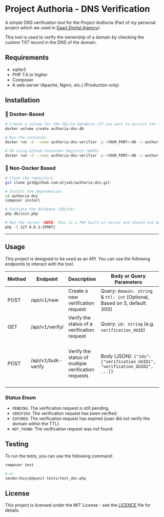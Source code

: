 # Project Authoria - DNS Verification

A simple DNS verification tool for the Project Authoria (Part of my personal project which we used in [Daart Digital Agency](https://github.com/daart-agency)).

This tool is used to verify the ownership of a domain by checking the custom TXT record in the DNS of the domain.

## Requirements
- sqlite3
- PHP 7.4 or higher
- Composer
- A web server (Apache, Nginx, etc.) (Production only)

## Installation

### 🐳 Docker-Based
```bash
# Create a volume for the SQLite database (If you want to persist the data)
docker volume create authoria-dns-db

# Run the container
docker run -d --name authoria-dns-verifier -p <YOUR_PORT>:80 -v authoria-dns-db:/var/www/html/db -e "APP_MODE=PROD" aljm/authoria-dns:latest

# OR using Github Container Registry (GHCR)
docker run -d --name authoria-dns-verifier -p <YOUR_PORT>:80 -v authoria-dns-db:/var/www/html/db -e "APP_MODE=PROD" ghcr.io/aljvdi/authoria-dns:latest
```

### 💪 Non-Docker Based 
```bash
# Clone the repository
git clone git@github.com:aljvdi/authoria-dns.git

# Install the dependencies
cd authoria-dns
composer install

# Initiate the database (SQLite)
php db/init.php

# Run the server (NOTE: this is a PHP built-in server and should not be used in production. Use a proper web server like Apache or Nginx.)
php -S 127.0.0.1:{PORT}
```
---
## Usage

This project is designed to be used as an API. You can use the following endpoints to interact with the tool:

| Method | Endpoint            | Description                                         | Body or Query Parameters                                                  | Response                                                                                                                                                                                                                                                      |
|--------|---------------------|-----------------------------------------------------|---------------------------------------------------------------------------|---------------------------------------------------------------------------------------------------------------------------------------------------------------------------------------------------------------------------------------------------------------|
| POST   | /api/v1/new         | Create a new verification request                   | Query: `domain: string` & `ttl: int` (Optional, Based on S, default: 300) | JSON: `{"id": "verification_UUID", "domain": "domain", "TXT_record_to_verify": "authoria-dns-verification={KEY}", "expires_at": "UNIX_TIMESTAMP"}`                                                                                                            |
| GET    | /api/v1/verify/     | Verify the status of a verification request         | Query: `id: string` (e.g. `verification_UUID`)                            | JSON: `{"id": "verification_UUID", "domain": "domain", "status": "PENDING/VERIFIED/EXPIRED/NOT_FOUND"}`                                                                                                                                                       |
| POST   | /api/v1/bulk-verify | Verify the status of multiple verification requests | Body (JSON): `{"ids": ["verification_UUID1", "verification_UUID2", ...]}` | JSON: `{"verification_UUID1": {"id": "verification_UUID1", "domain": "domain", "status": "PENDING/VERIFIED/EXPIRED/NOT_FOUND"}, "verification_UUID2": {"id": "verification_UUID2", "domain": "domain", "status": "PENDING/VERIFIED/EXPIRED/NOT_FOUND"}, ...}` |

### Status Enum
- `PENDING`: The verification request is still pending.
- `VERIFIED`: The verification request has been verified.
- `EXPIRED`: The verification request has expired (user did not verify the domain within the TTL).
- `NOT_FOUND`: The verification request was not found.

## Testing
To run the tests, you can use the following command:

```bash
composer test

# or
vendor/bin/phpunit tests/test_dns.php
```

## License
This project is licensed under the MIT License - see the [LICENCE](./LICENCE.txt) file for details.